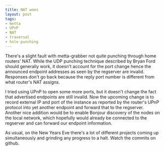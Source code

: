 ```yaml
--- 
title: NAT woes
layout: post
tags: 
- metta
- UPnP
- NAT
- traversal
- hole punching
---
```

There's a slight fault with metta-grabber not quite punching through home routers'
NAT. While the UDP punching technique described by Bryan Ford should generally work,
it doesn't account for the port change hence the announced endpoint addresses as seen by
the regserver are invalid. Responses don't go back because the reply port number is
different from what router's NAT assigns.

I tried using UPnP to open some more ports, but it doesn't change the fact that advertised
endpoints are still invalid. Now the upcoming change is to record external IP and port
of the instance as reported by the router's UPnP protocol into yet another endpoint and forward
that to the regserver. Another nice addition would be to enable Bonjour discovery of the nodes
on the local network, which hopefully would already be connected to the regserver and can forward
our endpoint information.

As usual, on the New Years Eve there's a lot of different projects coming up simultaneously
and grinding any progress to a halt. Watch the commits on github.